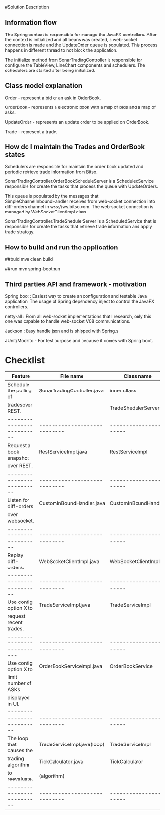 #Solution Description


Information flow
---
The Spring context is responsible for manage the JavaFX controllers. After the context is initialized and all beans was created, a web-socket connection is made and the UpdateOrder queue is populated. This process happens in different thread to not block the application. 
	
The initialize method from SonarTradingController is responsible for configure the TableView, LineChart components  and schedulers. The schedulers are started after being initialized.

Class model explanation 
---
Order - represent a bid or an ask in OrderBook.

OrderBook - represents a electronic book with a map of bids and a map of asks.

UpdateOrder - represents an update order to be applied on OrderBook.

Trade - represent a trade.

How do I maintain the Trades and OrderBook states
---
Schedulers are responsible for maintain the order book updated and periodic retrieve trade information from Bitso. 

SonarTradingController.OrderBookScheduleServer is a ScheduledService  responsible for create the tasks that process the queue with UpdateOrders. 
	
This queue is populated by the messages that SimpleChannelInboundHandler receives from web-socket connection into diff-orders channel in wss://ws.bitso.com. The web-socket connection is managed by WebSocketClientImpl class.

SonarTradingController.TradeShedulerServer is a ScheduledService that is responsible for create the tasks that retrieve trade information and apply trade strategy.
	
How to build and run the application
---
##buid
	mvn clean build

##run
	mvn spring-boot:run

Third parties API and framework - motivation
---
Spring boot : Easiest way to create an configuration and testable Java application. The usage of Spring dependency inject to control the JavaFX controllers.

netty-all : From all web-socket implementations that I research, only this one was capable to handle web-socket V08 communications.

Jackson : Easy handle json and  is shipped with Spring.s

JUnit/Mockito - For test purpose and because it comes with Spring boot.


# Checklist

| Feature                  | File name                  | Class name           | Method name
|--------------------------|----------------------------|----------------------|------------------
| Schedule the polling of  |SonarTradingController.java |   inner cllass       |  createTask()
| tradesover REST.	   |                            | TradeShedulerServer  |
|--------------------------|----------------------------|----------------------|------------------
| Request a book snapshot  | RestServiceImpl.java       | RestServiceImpl      | getOrderBook()
| over REST.               |                            |                      |  
|--------------------------|----------------------------|----------------------|------------------
| Listen for diff-orders   | CustomInBoundHandler.java  | CustomInBoundHandler | channelRead0  
| over websocket.          |                            |                      | 
|--------------------------|----------------------------|----------------------|------------------
| Replay diff-orders.      | WebSocketClientImpl.java   | WebSocketClientImpl  | open
|--------------------------|----------------------------|----------------------|------------------
| Use config option X to   | TradeServiceImpl.java      | TradeServiceImpl     | recentTrades  
| request recent trades.   |                            |                      |
---------------------------|----------------------------|----------------------|------------------
| Use config option X to   | OrderBookServiceImpl.java  | OrderBookService     | processOrderBook
| limit number of ASKs     |                            |                      |
| displayed in UI.         |                            |                      |
|--------------------------|----------------------------|----------------------|------------------
| The loop that causes the | TradeServiceImpl.java(loop)| TradeServiceImpl     | recentTrades
| trading algorithm        | TickCalculator.java        | TickCalculator       | executeTradeStategy 
| to reevaluate.           | (algorithm)                |                      |
|--------------------------|----------------------------|----------------------|------------------
